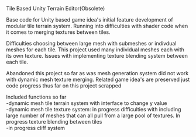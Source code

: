 Tile Based Unity Terrain Editor(Obsolete)

Base code for Unity based game idea's initial feature development of modular tile terrain system. Running into difficulties with shader code when it comes to merging textures between tiles.

Difficulties choosing between large mesh with submeshes or indivdual meshes for each tile. This project used many individual meshes each with its own texture. Issues with implementing texture blending system between each tile.

Abandoned this project so far as was mesh generation system did not work with dynamic mesh texture merging. Related game idea's are preserved just code progress thus far on this project scrapped

Included functions so far <br>
-dynamic mesh tile terrain system with interface to change y value <br>
-dynamic mesh tile texture system: in progress difficulties with including large number of meshes that can all pull from a large pool of textures. In progress texture blending between tiles<br>
-in progress cliff system<br>
